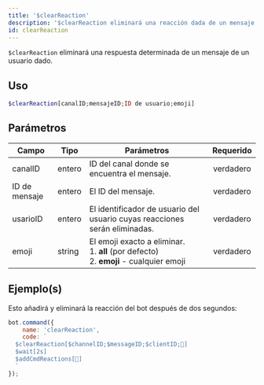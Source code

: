 ```yaml
---
title: '$clearReaction'
description: '$clearReaction eliminará una reacción dada de un mensaje de un usuario dado.'
id: clearReaction
---
```


`$clearReaction` eliminará una respuesta determinada de un mensaje de un usuario dado.

## Uso

```php
$clearReaction[canalID;mensajeID;ID de usuario;emoji]
```

## Parámetros

| Campo         | Tipo   | Parámetros                                                                                                    | Requerido |
| ------------- | ------ | ------------------------------------------------------------------------------------------------------------- |:---------:|
| canalID       | entero | ID del canal donde se encuentra el mensaje.                                                                   | verdadero |
| ID de mensaje | entero | El ID del mensaje.                                                                                            | verdadero |
| usarioID      | entero | El identificador de usuario del usuario cuyas reacciones serán eliminadas.                                    | verdadero |
| emoji         | string | El emoji exacto a eliminar. <br /> 1. **all** (por defecto) <br /> 2. **emoji** - cualquier emoji | verdadero |

## Ejemplo(s)

Esto añadirá y eliminará la reacción del bot después de dos segundos:

```javascript
bot.command({
    name: 'clearReaction',
    code: `
  $clearReaction[$channelID;$messageID;$clientID;🥱]
  $wait[2s]
  $addCmdReactions[🥱]
  `
});
```
